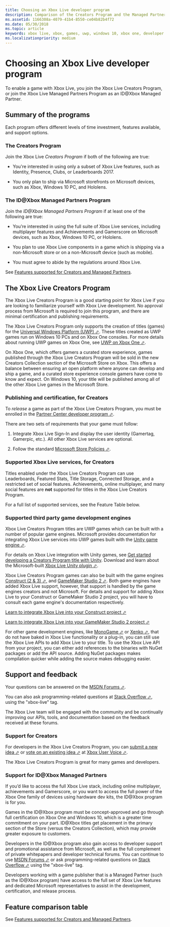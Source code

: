 ```yaml
---
title: Choosing an Xbox Live developer program
description: Comparison of the Creators Program and the Managed Partners Program, including ID@Xbox Managed Partners.
ms.assetid: 1166308a-4079-41b4-8550-ce04b82b4f72
ms.date: 05/30/2018
ms.topic: article
keywords: xbox live, xbox, games, uwp, windows 10, xbox one, developer program, creators
ms.localizationpriority: medium
---
```


# Choosing an Xbox Live developer program

To enable a game with Xbox Live, you join the Xbox Live Creators Program, or join the Xbox Live Managed Partners Program as an ID@Xbox Managed Partner.


## Summary of the programs

Each program offers different levels of time investment, features available, and support options.


### The Creators Program

Join the Xbox Live *Creators Program* if both of the following are true:

*  You're interested in using only a subset of Xbox Live features, such as Identity, Presence, Clubs, or Leaderboards 2017.

*  You only plan to ship via Microsoft storefronts on Microsoft devices, such as Xbox, Windows 10 PC, and Hololens.


### The ID@Xbox Managed Partners Program

Join the *ID@Xbox Managed Partners Program* if at least one of the following are true:

* You’re interested in using the full suite of Xbox Live services, including multiplayer features and Achievements and Gamerscore on Microsoft devices, such as Xbox, Windows 10 PC, or Hololens.

* You plan to use Xbox Live components in a game which is shipping via a non-Microsoft store or on a non-Microsoft device (such as mobile).

* You must agree to abide by the regulations around Xbox Live.

See [Features supported for Creators and Managed Partners](get-started/feature-comparison-table.md).


## The Xbox Live Creators Program

The Xbox Live Creators Program is a good starting point for Xbox Live if you are looking to familiarize yourself with Xbox Live development.
No approval process from Microsoft is required to join this program, and there are minimal certification and publishing requirements.

The Xbox Live Creators Program only supports the creation of titles (games) for the <a href="https://msdn.microsoft.com/windows/uwp/get-started/universal-application-platform-guide" target="_blank">Universal Windows Platform (UWP) &#11008;</a>.
These titles created as UWP games run on Windows 10 PCs and on Xbox One consoles.
For more details about running UWP games on Xbox One, see <a href="https://docs.microsoft.com/windows/uwp/xbox-apps/index" target="_blank">UWP on Xbox One &#11008;</a>.

On Xbox One, which offers gamers a curated store experience, games published through the Xbox Live Creators Program will be sold in the new Creators Collection section of the Microsoft Store on Xbox.
This offers a balance between ensuring an open platform where anyone can develop and ship a game, and a curated store experience console gamers have come to know and expect.
On Windows 10, your title will be published among all of the other Xbox Live games in the Microsoft Store.


### Publishing and certification, for Creators

To *release* a game as part of the Xbox Live Creators Program, you must be enrolled in the <a href="https://developer.microsoft.com/store/register" target="_blank">Partner Center developer program  &#11008;</a>.

There are two sets of requirements that your game must follow:

1. Integrate Xbox Live Sign-In and display the user identity (Gamertag, Gamerpic, etc.). All other Xbox Live services are optional.

2. Follow the standard <a href="https://msdn.microsoft.com/library/windows/apps/dn764944.aspx" target="_blank">Microsoft Store Policies &#11008;</a>.


### Supported Xbox Live services, for Creators

Titles enabled under the Xbox Live Creators Program can use Leaderboards, Featured Stats, Title Storage, Connected Storage, and a restricted set of social features.
Achievements, online multiplayer, and many social features are **not** supported for titles in the Xbox Live Creators Program.

For a full list of supported services, see the Feature Table below.


### Supported third party game development engines

Xbox Live Creators Program titles are UWP games which can be built with a number of popular game engines.
Microsoft provides documentation for integrating Xbox Live services into UWP games built with the <a href="https://unity.com" target="_blank">Unity game engine &#11008;</a>.
 
For details on Xbox Live integration with Unity games, see [Get started developing a Creators Program title with Unity](get-started-with-creators/develop-creators-title-with-unity.md).
Download and learn about the Microsoft-built <a href="https://github.com/Microsoft/xbox-live-unity-plugin" target="_blank">Xbox Live Unity plugin &#11008;</a>.

Xbox Live Creators Program games can also be built with the game engines
<a href="https://www.scirra.com/construct2" target="_blank">Construct (2 & 3) &#11008;</a>, and
<a href="https://www.yoyogames.com/gamemaker" target="_blank">GameMaker Studio 2 &#11008;</a>.
Both game engines have added Xbox Live support, however, that support is handled by the game engines creators and not Microsoft.
For details and support for adding Xbox Live to your Construct or GameMaker Studio 2 project, you will have to consult each game engine's documentation respectively.

<a href="https://www.scirra.com/tutorials/9540/using-xbox-live-in-uwp-apps" target="_blank">Learn to integrate Xbox Live into your Construct project &#11008;</a>

<a href="https://www.yoyogames.com/gamemaker/xblc" target="_blank">Learn to integrate Xbox Live into your GameMaker Studio 2 project &#11008;</a>

For other game development engines, like <a href="http://www.monogame.net/" target="_blank">MonoGame &#11008;</a> or <a href="https://xenko.com/" target="_blank">Xenko &#11008;</a>, that do not have baked in Xbox Live functionality or a plug-in, you can still use the Xbox Live APIs to add Xbox Live to your title.
To use the Xbox Live API from your project, you can either add references to the binaries with NuGet packages or add the API source.
Adding NuGet packages makes compilation quicker while adding the source makes debugging easier.


## Support and feedback

Your questions can be answered on the <a href="https://social.msdn.microsoft.com/Forums/home?forum=xboxlivedev" target="_blank">MSDN Forums &#11008;</a>.

You can also ask programming-related questions at <a href="https://stackoverflow.com/questions/tagged/xbox-live" target="_blank">Stack Overflow &#11008;</a>, using the "xbox-live" tag.

The Xbox Live team will be engaged with the community and be continually improving our APIs, tools, and documentation based on the feedback received at these forums.


### Support for Creators

For developers in the Xbox Live Creators Program, you can <a href="https://xbox.uservoice.com/forums/363186--new-ideas?category_id=196261" target="_blank">submit a new idea &#11008;</a> or <a href="https://xbox.uservoice.com/forums/251649?category_id=210838" target="_blank">vote on an existing idea &#11008;</a> at <a href="https://xbox.uservoice.com/forums/363186--new-ideas" target="_blank">Xbox User Voice &#11008;</a>.

The Xbox Live Creators Program is great for many games and developers.


### Support for ID@Xbox Managed Partners

If you’d like to access the full Xbox Live stack, including online multiplayer, achievements and Gamerscore, or you want to access the full power of the Xbox One family of devices using hardware dev kits, the ID@Xbox program is for you.

Games in the ID@Xbox program must be concept-approved and go through full certification on Xbox One and Windows 10, which is a greater time commitment on your part.
ID@Xbox titles get placement in the primary section of the Store (versus the Creators Collection), which may provide greater exposure to customers.

Developers in the ID@Xbox program also gain access to developer support and promotional assistance from Microsoft, as well as the full complement of private whitepapers and developer technical forums.
You can continue to use <a href="https://social.msdn.microsoft.com/Forums/home?forum=xboxlivedev" target="_blank">MSDN Forums &#11008;</a> or ask programming-related questions on <a href="https://stackoverflow.com/questions/tagged/xbox-live" target="_blank">Stack Overflow &#11008;</a> using the "xbox-live" tag.

Developers working with a game publisher that is a Managed Partner (such as the ID@Xbox program) have access to the full set of Xbox Live features and dedicated Microsoft representatives to assist in the development, certification, and release process.


## Feature comparison table

See [Features supported for Creators and Managed Partners](get-started/feature-comparison-table.md).
